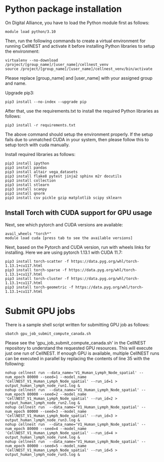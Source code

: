 # Python package installation

On Digital Alliance, you have to load the Python module first as follows:
```
module load python/3.10
```

Then, run the following commands to create a virtual environment for running CellNEST and activate it before installing Python libraries to setup the environment:
```
virtualenv --no-download /project/[group_name]/[user_name]/cellnest_venv
source /project/[group_name]/[user_name]/cellnest_venv/bin/activate
```
Please replace [group_name] and [user_name] with your assigned group and name. 

Upgrade pip3:
```
pip3 install --no-index --upgrade pip
```

After that, use the requirements.txt to install the required Python libraries as follows:
```
pip3 install -r requirements.txt
```

The above command should setup the environment properly. If the setup fails due to unmatched CUDA in your system, then please follow this to setup torch with cuda manually.


Install required libraries as follows:  
```
pip3 install ipython
pip3 install pandas
pip3 install altair vega_datasets
pip3 install flake8 pytest jinja2 sphinx m2r docutils
pip3 install collection
pip3 install stlearn
pip3 install scanpy
pip3 install qnorm
pip3 install csv pickle gzip matplotlib scipy sklearn 
```

## Install Torch with CUDA support for GPU usage
Next, see which pytorch and CUDA versions are available:
```
avail_wheels "torch*"
module load cuda [press tab to see the available versions]
```

Next, based on the Pytorch and CUDA version, run with wheels links for installing. Here we are using pytorch 1.13.1 with CUDA 11.7:

```
pip3 install torch-scatter -f https://data.pyg.org/whl/torch-1.13.1+cu117.html
pip3 install torch-sparse -f https://data.pyg.org/whl/torch-1.13.1+cu117.html
pip3 install torch-cluster -f https://data.pyg.org/whl/torch-1.13.1+cu117.html
pip3 install torch-geometric -f https://data.pyg.org/whl/torch-1.13.1+cu117.html
```

# Submit GPU jobs

There is a sample shell script written for submitting GPU job as follows:
```
sbatch gpu_job_submit_compute_canada.sh
```
Please see the 'gpu_job_submit_compute_canada.sh' in the CellNEST repository to understand the requested GPU resources. This will execute just one run of CellNEST. If enough GPU is available, multiple CellNEST runs can be executed in parallel by replacing the contents of line 35 with the following:
```
nohup cellnest run --data_name='V1_Human_Lymph_Node_spatial' --num_epoch 80000 --seed=1 --model_name 'CellNEST_V1_Human_Lymph_Node_spatial' --run_id=1 > output_human_lymph_node_run1.log &
nohup cellnest run  --data_name='V1_Human_Lymph_Node_spatial' --num_epoch 80000 --seed=2 --model_name 'CellNEST_V1_Human_Lymph_Node_spatial' --run_id=2 > output_human_lymph_node_run2.log &
nohup cellnest run  --data_name='V1_Human_Lymph_Node_spatial' --num_epoch 80000 --seed=3 --model_name 'CellNEST_V1_Human_Lymph_Node_spatial' --run_id=3 > output_human_lymph_node_run3.log &
nohup cellnest run  --data_name='V1_Human_Lymph_Node_spatial' --num_epoch 80000 --seed=4 --model_name 'CellNEST_V1_Human_Lymph_Node_spatial' --run_id=4 > output_human_lymph_node_run4.log &
nohup cellnest run  --data_name='V1_Human_Lymph_Node_spatial' --num_epoch 80000 --seed=5 --model_name 'CellNEST_V1_Human_Lymph_Node_spatial' --run_id=5 > output_human_lymph_node_run5.log &
```




